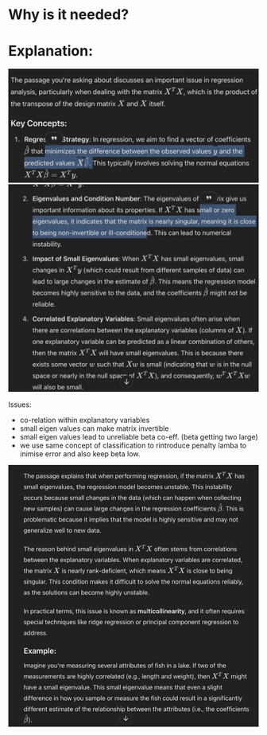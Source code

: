 
# Why is it needed?

# Explanation:
![alt text](image-30.png)
![alt text](image-31.png)

Issues:
- co-relation within explanatory variables
- small eigen values can make matrix invertible
- small eigen values lead to unreliable beta co-eff. (beta getting two large)
- we use same concept of classification to rintroduce penalty lamba to inimise error and also keep beta low.

![alt text](image-32.png)